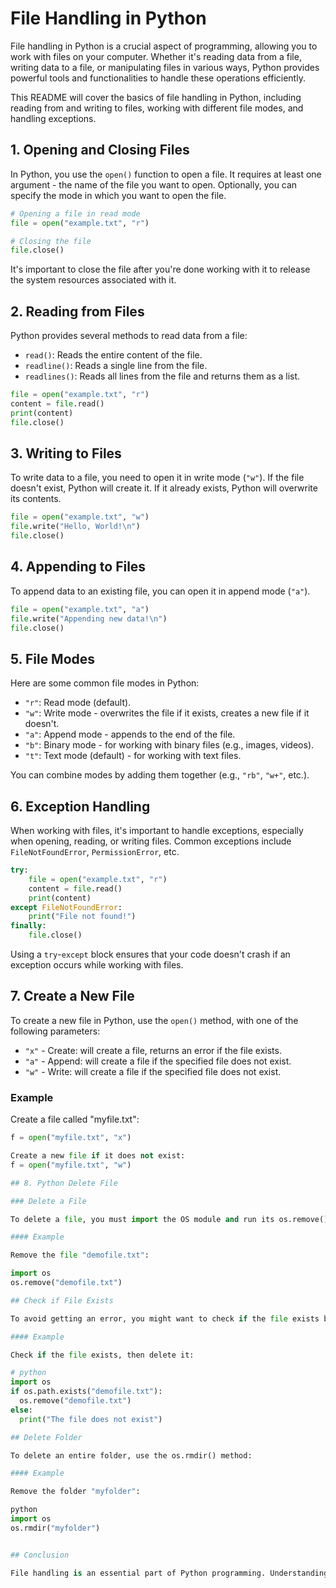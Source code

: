 # File Handling in Python

File handling in Python is a crucial aspect of programming, allowing you to work with files on your computer. Whether it's reading data from a file, writing data to a file, or manipulating files in various ways, Python provides powerful tools and functionalities to handle these operations efficiently.

This README will cover the basics of file handling in Python, including reading from and writing to files, working with different file modes, and handling exceptions.

## 1. Opening and Closing Files

In Python, you use the `open()` function to open a file. It requires at least one argument - the name of the file you want to open. Optionally, you can specify the mode in which you want to open the file.

```python
# Opening a file in read mode
file = open("example.txt", "r")

# Closing the file
file.close()
```

It's important to close the file after you're done working with it to release the system resources associated with it.

## 2. Reading from Files

Python provides several methods to read data from a file:

- `read()`: Reads the entire content of the file.
- `readline()`: Reads a single line from the file.
- `readlines()`: Reads all lines from the file and returns them as a list.

```python
file = open("example.txt", "r")
content = file.read()
print(content)
file.close()
```

## 3. Writing to Files

To write data to a file, you need to open it in write mode (`"w"`). If the file doesn't exist, Python will create it. If it already exists, Python will overwrite its contents.

```python
file = open("example.txt", "w")
file.write("Hello, World!\n")
file.close()
```

## 4. Appending to Files

To append data to an existing file, you can open it in append mode (`"a"`).

```python
file = open("example.txt", "a")
file.write("Appending new data!\n")
file.close()
```

## 5. File Modes

Here are some common file modes in Python:

- `"r"`: Read mode (default).
- `"w"`: Write mode - overwrites the file if it exists, creates a new file if it doesn't.
- `"a"`: Append mode - appends to the end of the file.
- `"b"`: Binary mode - for working with binary files (e.g., images, videos).
- `"t"`: Text mode (default) - for working with text files.

You can combine modes by adding them together (e.g., `"rb"`, `"w+"`, etc.).

## 6. Exception Handling

When working with files, it's important to handle exceptions, especially when opening, reading, or writing files. Common exceptions include `FileNotFoundError`, `PermissionError`, etc.

```python
try:
    file = open("example.txt", "r")
    content = file.read()
    print(content)
except FileNotFoundError:
    print("File not found!")
finally:
    file.close()
```

Using a `try`-`except` block ensures that your code doesn't crash if an exception occurs while working with files.

## 7. Create a New File

To create a new file in Python, use the `open()` method, with one of the following parameters:

- `"x"` - Create: will create a file, returns an error if the file exists.
- `"a"` - Append: will create a file if the specified file does not exist.
- `"w"` - Write: will create a file if the specified file does not exist.

### Example

Create a file called "myfile.txt":

```python
f = open("myfile.txt", "x")

Create a new file if it does not exist:
f = open("myfile.txt", "w")

## 8. Python Delete File

### Delete a File

To delete a file, you must import the OS module and run its os.remove() function:

#### Example

Remove the file "demofile.txt":

import os
os.remove("demofile.txt")

## Check if File Exists

To avoid getting an error, you might want to check if the file exists before you try to delete it:

#### Example

Check if the file exists, then delete it:

# python
import os
if os.path.exists("demofile.txt"):
  os.remove("demofile.txt")
else:
  print("The file does not exist")

## Delete Folder

To delete an entire folder, use the os.rmdir() method:

#### Example

Remove the folder "myfolder":

python
import os
os.rmdir("myfolder")


## Conclusion

File handling is an essential part of Python programming. Understanding how to open, read from, write to, and close files, along with proper exception handling, will enable you to work effectively with files in your Python projects. Experiment with different file operations and modes to become proficient in file handling.
